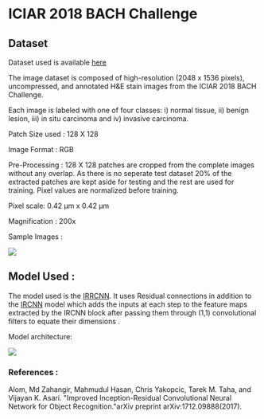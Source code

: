 # ICIAR 2018 BACH Challenge

## Dataset


Dataset used is available [here](https://iciar2018-challenge.grand-challenge.org/Dataset/)

The image dataset is composed of high-resolution (2048 x 1536 pixels), uncompressed, and annotated H&E stain images from the ICIAR 2018 BACH Challenge.

Each image is labeled with one of four classes: i) normal tissue, ii) benign lesion, iii) in situ carcinoma and iv) invasive carcinoma.

Patch Size used : 128 X 128

Image Format : RGB

Pre-Processing : 128 X 128 patches are cropped from the complete images without any overlap. As there is no seperate test                            dataset 20% of the extracted patches are kept aside for testing and the rest are used for training. Pixel values are normalized before training.

Pixel scale: 0.42 µm x 0.42 µm

Magnification : 200x


Sample Images :

![](https://github.com/leoarc/tfjs-models/blob/master/Classification%20Sample%20Models/ICIAR18_data_IRRCNN_model/imgs/samp.png)
## Model Used :


The model used is the [IRRCNN](https://arxiv.org/pdf/1811.04241.pdf). It uses Residual connections in addition to the [IRCNN](https://arxiv.org/abs/1704.07709) model which adds the inputs at each step to the feature maps extracted by the IRCNN block after passing them through (1,1) convolutional filters to equate their dimensions .

Model architecture:

![](https://github.com/leoarc/tfjs-models/blob/master/Classification%20Sample%20Models/ICIAR18_data_IRRCNN_model/imgs/arch.png)


### References :

Alom, Md Zahangir, Mahmudul Hasan, Chris Yakopcic, Tarek M. Taha, and Vijayan K. Asari. "Improved Inception-Residual Convolutional Neural Network for Object Recognition."arXiv preprint arXiv:1712.09888(2017).
